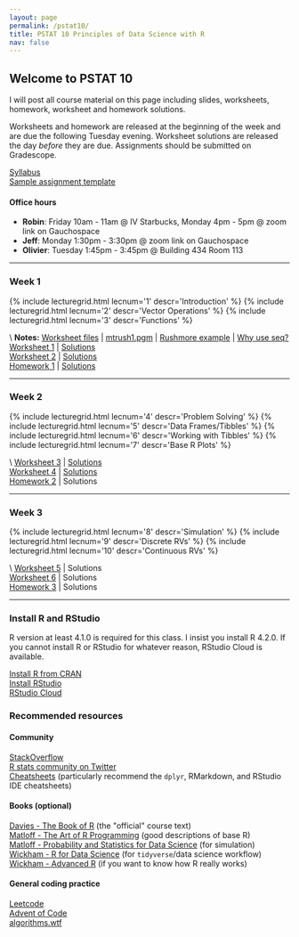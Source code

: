 ```yaml
---
layout: page
permalink: /pstat10/
title: PSTAT 10 Principles of Data Science with R 
nav: false 
---
```


## Welcome to PSTAT 10

I will post all course material on this page including slides, worksheets, homework, 
worksheet and homework solutions.

Worksheets and homework are released at the beginning of the week and are due the following Tuesday evening.
Worksheet solutions are released the day *before* they are due.
Assignments should be submitted on Gradescope.

[Syllabus](/pstat10/syllabus.pdf)\
[Sample assignment template](/pstat10/assignment_template.Rmd)

#### Office hours
- **Robin**: Friday 10am - 11am @ IV Starbucks, Monday 4pm - 5pm @ zoom link on Gauchospace
- **Jeff**: Monday 1:30pm - 3:30pm @ zoom link on Gauchospace
- **Olivier**: Tuesday 1:45pm - 3:45pm @ Building 434 Room 113

***

### Week 1

<div class="grid">
  {% include lecturegrid.html lecnum='1' descr='Introduction' %}
  {% include lecturegrid.html lecnum='2' descr='Vector Operations' %}
  {% include lecturegrid.html lecnum='3' descr='Functions' %}
</div>

\\
**Notes:** [Worksheet files](/pstat10/assignments/week1_files.zip) \| [mtrush1.pgm](/pstat10/lectures/mtrush1.pgm) \| [Rushmore example](/pstat10/lectures/rushmore.html) \| [Why use seq?](/pstat10/lectures/why_use_seq.html) \
[Worksheet 1](/pstat10/assignments/ws1.pdf) \| [Solutions](/pstat10/assignments/ws1_sol.html)\
[Worksheet 2](/pstat10/assignments/ws2.pdf) \| [Solutions](/pstat10/assignments/ws2_sol.html)\
[Homework 1](/pstat10/assignments/hw1.pdf) \| [Solutions](/pstat10/assignments/hw1_sol.html)

***

### Week 2
<div class="grid">
  {% include lecturegrid.html lecnum='4' descr='Problem Solving' %}
  {% include lecturegrid.html lecnum='5' descr='Data Frames/Tibbles' %}
  {% include lecturegrid.html lecnum='6' descr='Working with Tibbles' %}
  {% include lecturegrid.html lecnum='7' descr='Base R Plots' %}
</div>

\\
[Worksheet 3](/pstat10/assignments/ws3.pdf) \| [Solutions](/pstat10/assignments/ws3_sol.html)\
[Worksheet 4](/pstat10/assignments/ws4.pdf) \| [Solutions](/pstat10/assignments/ws4_sol.html)\
[Homework 2](/pstat10/assignments/hw2.pdf) \| Solutions

***

### Week 3
<div class="grid">
  {% include lecturegrid.html lecnum='8' descr='Simulation' %}
  {% include lecturegrid.html lecnum='9' descr='Discrete RVs' %}
  {% include lecturegrid.html lecnum='10' descr='Continuous RVs' %}
</div>

\\
[Worksheet 5](/pstat10/assignments/ws5.pdf) \| Solutions\
[Worksheet 6](/pstat10/assignments/ws6.pdf) \| Solutions\
[Homework 3](/pstat10/assignments/hw3.pdf) \| Solutions

***

### **Install R and RStudio**
R version at least 4.1.0 is required for this class. I insist you install R 4.2.0.
If you cannot install R or RStudio for whatever reason, RStudio Cloud is available.

[Install R from CRAN](https://cran.r-project.org/)\
[Install RStudio](https://www.rstudio.com/products/rstudio/download/#download)\
[RStudio Cloud](https://rstudio.cloud/)

### **Recommended resources**
#### Community
[StackOverflow](https://stackoverflow.com/)\
[R stats community on Twitter](https://twitter.com/hashtag/rstats)\
[Cheatsheets](https://www.rstudio.com/resources/cheatsheets/) (particularly recommend the `dplyr`, RMarkdown, and RStudio IDE cheatsheets)

#### Books (optional)
[Davies - The Book of R](https://nostarch.com/bookofr) (the "official" course text)\
[Matloff - The Art of R Programming](https://nostarch.com/artofr.htm) (good descriptions of base R)\
[Matloff - Probability and Statistics for Data Science](https://www.routledge.com/Probability-and-Statistics-for-Data-Science-Math--R--Data/Matloff/p/book/9781138393295) (for simulation)\
[Wickham - R for Data Science](https://r4ds.had.co.nz/index.html) (for `tidyverse`/data science workflow)\
[Wickham - Advanced R](https://adv-r.hadley.nz/) (if you want to know how R really works)

#### General coding practice
[Leetcode](https://leetcode.com/)\
[Advent of Code](https://adventofcode.com/)\
[algorithms.wtf](http://algorithms.wtf/)